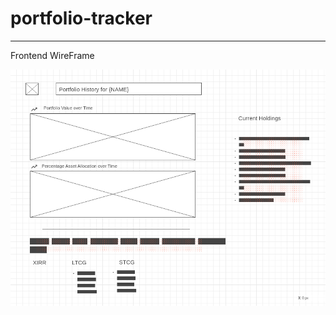 # portfolio-tracker
---

Frontend WireFrame

![img](https://raw.githubusercontent.com/rattle99/portfolio-tracker/master/Mockup.png)


